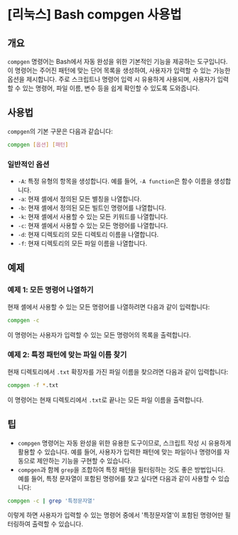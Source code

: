 # [리눅스] Bash compgen 사용법

## 개요
`compgen` 명령어는 Bash에서 자동 완성을 위한 기본적인 기능을 제공하는 도구입니다. 이 명령어는 주어진 패턴에 맞는 단어 목록을 생성하여, 사용자가 입력할 수 있는 가능한 옵션을 제시합니다. 주로 스크립트나 명령어 입력 시 유용하게 사용되며, 사용자가 입력할 수 있는 명령어, 파일 이름, 변수 등을 쉽게 확인할 수 있도록 도와줍니다.

## 사용법
`compgen`의 기본 구문은 다음과 같습니다:

```bash
compgen [옵션] [패턴]
```

### 일반적인 옵션
- `-A`: 특정 유형의 항목을 생성합니다. 예를 들어, `-A function`은 함수 이름을 생성합니다.
- `-a`: 현재 셸에서 정의된 모든 별칭을 나열합니다.
- `-b`: 현재 셸에서 정의된 모든 빌트인 명령어를 나열합니다.
- `-k`: 현재 셸에서 사용할 수 있는 모든 키워드를 나열합니다.
- `-c`: 현재 셸에서 사용할 수 있는 모든 명령어를 나열합니다.
- `-d`: 현재 디렉토리의 모든 디렉토리 이름을 나열합니다.
- `-f`: 현재 디렉토리의 모든 파일 이름을 나열합니다.

## 예제
### 예제 1: 모든 명령어 나열하기
현재 셸에서 사용할 수 있는 모든 명령어를 나열하려면 다음과 같이 입력합니다:

```bash
compgen -c
```

이 명령어는 사용자가 입력할 수 있는 모든 명령어의 목록을 출력합니다.

### 예제 2: 특정 패턴에 맞는 파일 이름 찾기
현재 디렉토리에서 `.txt` 확장자를 가진 파일 이름을 찾으려면 다음과 같이 입력합니다:

```bash
compgen -f *.txt
```

이 명령어는 현재 디렉토리에서 `.txt`로 끝나는 모든 파일 이름을 출력합니다.

## 팁
- `compgen` 명령어는 자동 완성을 위한 유용한 도구이므로, 스크립트 작성 시 유용하게 활용할 수 있습니다. 예를 들어, 사용자가 입력한 패턴에 맞는 파일이나 명령어를 자동으로 제안하는 기능을 구현할 수 있습니다.
- `compgen`과 함께 `grep`을 조합하여 특정 패턴을 필터링하는 것도 좋은 방법입니다. 예를 들어, 특정 문자열이 포함된 명령어를 찾고 싶다면 다음과 같이 사용할 수 있습니다:

```bash
compgen -c | grep '특정문자열'
```

이렇게 하면 사용자가 입력할 수 있는 명령어 중에서 '특정문자열'이 포함된 명령어만 필터링하여 출력할 수 있습니다.